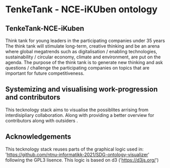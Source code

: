 # TenkeTank - NCE-iKUben ontology

## TenkeTank-NCE-iKuben
Think tank for young leaders in the participating companies under 35 years The think tank will stimulate long-term, creative thinking and be an arena where global megatrends such as digitalisation / enabling technologies, sustainability / circular economy, climate and environment, are put on the agenda. The purpose of the think tank is to generate new thinking and ask questions / challenge the participating companies on topics that are important for future competitiveness.

## Systemizing and visualising work-progression and contributors
This tecknology stack aims to visualise the possiblites arrising from interdisipliary collaboration. Along with providing a better overview for contributors along with outsiders .

## Acknowledgements
This tecknology stack reuses parts of the graphical logic used in: 'https://github.com/ntnu-informatikk-2021/SDG-ontology-visualizer' following the GPL3 lisence.  This logic is based on d3 ('https://d3js.org/')

